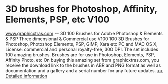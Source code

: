 # 3D brushes for Photoshop, Affinity, Elements, PSP, etc V100
www.graphicxtras.com -- 3D 100 Brushes for Adobe Photoshop & Elements & PSP Three dimensional & Commercial use V100 100 3D Brushes for Photoshop, Photoshop Elements, PSP, GIMP, Xara etc PC and MAC OS X, License: commercial and personal royalty-free, 300 DPI. The set includes 100 amazing brushes. Brushes are for use in Photoshop, Elements, PSP, Affinity Photo, etc On buying this amazing set from graphicxtras.com, you receive the download link to the brushes in ABR and PNG format as well as documentation and a gallery and a serial number for any future updates.
[>> Detailed information](https://secure.shareit.com/shareit/product.html?productid=300469265&affiliateid=200057808)